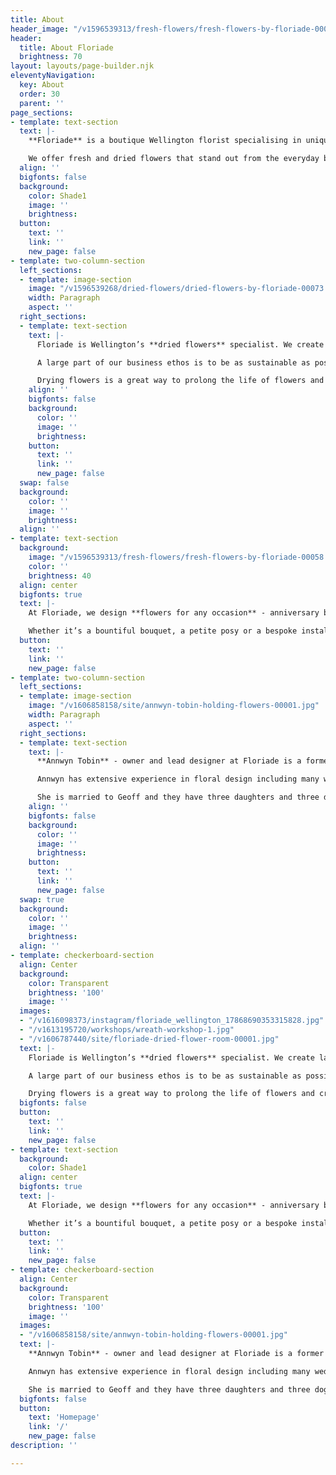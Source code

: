```yaml
---
title: About
header_image: "/v1596539313/fresh-flowers/fresh-flowers-by-floriade-00037.jpg"
header:
  title: About Floriade
  brightness: 70
layout: layouts/page-builder.njk
eleventyNavigation:
  key: About
  order: 30
  parent: ''
page_sections:
- template: text-section
  text: |-
    **Floriade** is a boutique Wellington florist specialising in unique fresh and dried floral arrangements. We believe that flowers delight the senses and bring an emotional response through colour, fragrance, texture and composition.

    We offer fresh and dried flowers that stand out from the everyday because we like to use unusual flowers and foliage as well as traditional favourites in our designs. Every floral arrangement we create is bespoke and individual.
  align: ''
  bigfonts: false
  background:
    color: Shade1
    image: ''
    brightness: 
  button:
    text: ''
    link: ''
    new_page: false
- template: two-column-section
  left_sections:
  - template: image-section
    image: "/v1596539268/dried-flowers/dried-flowers-by-floriade-00073.jpg"
    width: Paragraph
    aspect: ''
  right_sections:
  - template: text-section
    text: |-
      Floriade is Wellington’s **dried flowers** specialist. We create large dried floral sculptures for corporate events, weddings and commercial installations.

      A large part of our business ethos is to be as sustainable as possible by preventing wastage. We intentionally source our flowers with the intention of drying whatever we can.

      Drying flowers is a great way to prolong the life of flowers and create something sculptural, textural and beautiful. We have a custom-built flower drying machine that allows us to provide the highest quality dried flowers.
    align: ''
    bigfonts: false
    background:
      color: ''
      image: ''
      brightness: 
    button:
      text: ''
      link: ''
      new_page: false
  swap: false
  background:
    color: ''
    image: ''
    brightness: 
  align: ''
- template: text-section
  background:
    image: "/v1596539313/fresh-flowers/fresh-flowers-by-floriade-00058.jpg"
    color: ''
    brightness: 40
  align: center
  bigfonts: true
  text: |-
    At Floriade, we design **flowers for any occasion** - anniversary bouquets, birthday flowers, sympathy bouquets, cake flowers, floral crowns and wedding flowers.

    Whether it’s a bountiful bouquet, a petite posy or a bespoke installation piece, we would love to work with you to meet your floral and botanical design needs.
  button:
    text: ''
    link: ''
    new_page: false
- template: two-column-section
  left_sections:
  - template: image-section
    image: "/v1606858158/site/annwyn-tobin-holding-flowers-00001.jpg"
    width: Paragraph
    aspect: ''
  right_sections:
  - template: text-section
    text: |-
      **Annwyn Tobin** - owner and lead designer at Floriade is a former landscape architect and photographer. Her passion for designing with flowers and foliage was the inspiration to open Floriade, Wellington’s very own local boutique floral design store.

      Annwyn has extensive experience in floral design including many weddings and events for more than 20 years.

      She is married to Geoff and they have three daughters and three doggies. They love living in Miramar and bringing the floral joy to Wellington.
    align: ''
    bigfonts: false
    background:
      color: ''
      image: ''
      brightness: 
    button:
      text: ''
      link: ''
      new_page: false
  swap: true
  background:
    color: ''
    image: ''
    brightness: 
  align: ''
- template: checkerboard-section
  align: Center
  background:
    color: Transparent
    brightness: '100'
    image: ''
  images:
  - "/v1616098373/instagram/floriade_wellington_17868690353315828.jpg"
  - "/v1613195720/workshops/wreath-workshop-1.jpg"
  - "/v1606787440/site/floriade-dried-flower-room-00001.jpg"
  text: |-
    Floriade is Wellington’s **dried flowers** specialist. We create large dried floral sculptures for corporate events, weddings and commercial installations.

    A large part of our business ethos is to be as sustainable as possible by preventing wastage. We intentionally source our flowers with the intention of drying whatever we can.

    Drying flowers is a great way to prolong the life of flowers and create something sculptural, textural and beautiful. We have a custom-built flower drying machine that allows us to provide the highest quality dried flowers.
  bigfonts: false
  button:
    text: ''
    link: ''
    new_page: false
- template: text-section
  background:
    color: Shade1
  align: center
  bigfonts: true
  text: |-
    At Floriade, we design **flowers for any occasion** - anniversary bouquets, birthday flowers, sympathy bouquets, cake flowers, floral crowns and wedding flowers.

    Whether it’s a bountiful bouquet, a petite posy or a bespoke installation piece, we would love to work with you to meet your floral and botanical design needs.
  button:
    text: ''
    link: ''
    new_page: false
- template: checkerboard-section
  align: Center
  background:
    color: Transparent
    brightness: '100'
    image: ''
  images:
  - "/v1606858158/site/annwyn-tobin-holding-flowers-00001.jpg"
  text: |-
    **Annwyn Tobin** - owner and lead designer at Floriade is a former landscape architect and photographer. Her passion for designing with flowers and foliage was the inspiration to open Floriade, Wellington’s very own local boutique floral design store.

    Annwyn has extensive experience in floral design including many weddings and events for more than 20 years.

    She is married to Geoff and they have three daughters and three doggies. They love living in Miramar and bringing the floral joy to Wellington.
  bigfonts: false
  button:
    text: 'Homepage'
    link: '/'
    new_page: false
description: ''

---
```


